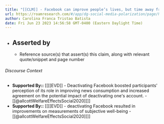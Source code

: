 ```yaml
---
title: "[[CLM]] - Facebook can improve people’s lives, but time away from the platform improves subjective well-being and substantially reduces post-experiment demand."
url: https://roamresearch.com/#/app/dg-social-media-polarization/page/ha_-45Jjo
author: Carolina Franca Tristao Batista
date: Fri Jun 23 2023 14:56:58 GMT-0400 (Eastern Daylight Time)
---
```


- ## Asserted by
    - Reference source(s) that assert(s) this claim, along with relevant quote/snippet and page number

###### Discourse Context

- **Supported By::** [[[[EVD]] - Deactivating Facebook boosted participants' perception of its role in improving news consumption and increased agreement on the potential impact of deactivating one's account. - [[@allcottWelfareEffectsSocial2020]]]]
- **Supported By::** [[[[EVD]] - deactivating Facebook resulted in improvements on measurements of subjective well-being - [[@allcottWelfareEffectsSocial2020]]]]
